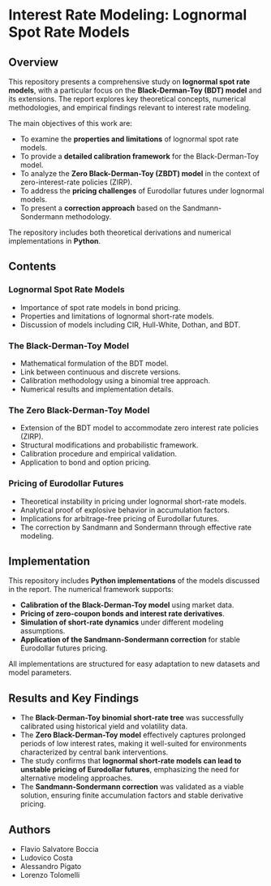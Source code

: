 # **Interest Rate Modeling: Lognormal Spot Rate Models**

## **Overview**

This repository presents a comprehensive study on **lognormal spot rate models**, with a particular focus on the **Black-Derman-Toy (BDT) model** and its extensions. The report explores key theoretical concepts, numerical methodologies, and empirical findings relevant to interest rate modeling. 

The main objectives of this work are:
- To examine the **properties and limitations** of lognormal spot rate models.
- To provide a **detailed calibration framework** for the Black-Derman-Toy model.
- To analyze the **Zero Black-Derman-Toy (ZBDT) model** in the context of zero-interest-rate policies (ZIRP).
- To address the **pricing challenges** of Eurodollar futures under lognormal models.
- To present a **correction approach** based on the Sandmann-Sondermann methodology.

The repository includes both theoretical derivations and numerical implementations in **Python**.

## **Contents**

### **Lognormal Spot Rate Models**
- Importance of spot rate models in bond pricing.
- Properties and limitations of lognormal short-rate models.
- Discussion of models including CIR, Hull-White, Dothan, and BDT.

### **The Black-Derman-Toy Model**
- Mathematical formulation of the BDT model.
- Link between continuous and discrete versions.
- Calibration methodology using a binomial tree approach.
- Numerical results and implementation details.

### **The Zero Black-Derman-Toy Model**
- Extension of the BDT model to accommodate zero interest rate policies (ZIRP).
- Structural modifications and probabilistic framework.
- Calibration procedure and empirical validation.
- Application to bond and option pricing.

### **Pricing of Eurodollar Futures**
- Theoretical instability in pricing under lognormal short-rate models.
- Analytical proof of explosive behavior in accumulation factors.
- Implications for arbitrage-free pricing of Eurodollar futures.
- The correction by Sandmann and Sondermann through effective rate modeling.

## **Implementation**

This repository includes **Python implementations** of the models discussed in the report. The numerical framework supports:
- **Calibration of the Black-Derman-Toy model** using market data.
- **Pricing of zero-coupon bonds and interest rate derivatives**.
- **Simulation of short-rate dynamics** under different modeling assumptions.
- **Application of the Sandmann-Sondermann correction** for stable Eurodollar futures pricing.

All implementations are structured for easy adaptation to new datasets and model parameters.

## **Results and Key Findings**

- The **Black-Derman-Toy binomial short-rate tree** was successfully calibrated using historical yield and volatility data.
- The **Zero Black-Derman-Toy model** effectively captures prolonged periods of low interest rates, making it well-suited for environments characterized by central bank interventions.
- The study confirms that **lognormal short-rate models can lead to unstable pricing of Eurodollar futures**, emphasizing the need for alternative modeling approaches.
- The **Sandmann-Sondermann correction** was validated as a viable solution, ensuring finite accumulation factors and stable derivative pricing.

## **Authors**
- Flavio Salvatore Boccia  
- Ludovico Costa  
- Alessandro Pigato  
- Lorenzo Tolomelli
